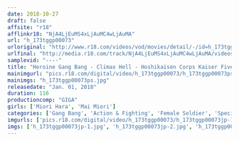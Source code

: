 ```yaml
---
date: 2018-10-27
draft: false
affsite: "r18"
afflinkr18: "NjA4LjEuMS4xLjAuMC4wLjAuMA"
url: "h_173tggp00073"
urloriginal: "http://www.r18.com/videos/vod/movies/detail/-/id=h_173tggp00073"
urlfinal: "http://media.r18.com/track/NjA4LjEuMS4xLjAuMC4wLjAuMA/videos/vod/movies/detail/-/id=h_173tggp00073"
samplevid: "----"
title: "Heroine Gang Bang - Climax Hell - Hoshikaisen Corps Kaiser Five - Aim For Kaiser Pink!"
mainimgurl: "pics.r18.com/digital/video/h_173tggp00073/h_173tggp00073ps.jpg"
mainimgs: "h_173tggp00073ps.jpg"
releasedate: "Jan. 01, 2018"
duration: 116
productioncomp: "GIGA"
girls: ['Miori Hara', 'Mai Miori']
categories: ['Gang Bang', 'Action & Fighting', 'Female Soldier', 'Special Effects']
imgurls: ['pics.r18.com/digital/video/h_173tggp00073/h_173tggp00073jp-1.jpg', 'pics.r18.com/digital/video/h_173tggp00073/h_173tggp00073jp-2.jpg', 'pics.r18.com/digital/video/h_173tggp00073/h_173tggp00073jp-3.jpg', 'pics.r18.com/digital/video/h_173tggp00073/h_173tggp00073jp-4.jpg', 'pics.r18.com/digital/video/h_173tggp00073/h_173tggp00073jp-5.jpg', 'pics.r18.com/digital/video/h_173tggp00073/h_173tggp00073jp-6.jpg', 'pics.r18.com/digital/video/h_173tggp00073/h_173tggp00073jp-7.jpg', 'pics.r18.com/digital/video/h_173tggp00073/h_173tggp00073jp-8.jpg', 'pics.r18.com/digital/video/h_173tggp00073/h_173tggp00073jp-9.jpg', 'pics.r18.com/digital/video/h_173tggp00073/h_173tggp00073jp-10.jpg', 'pics.r18.com/digital/video/h_173tggp00073/h_173tggp00073jp-11.jpg', 'pics.r18.com/digital/video/h_173tggp00073/h_173tggp00073jp-12.jpg', 'pics.r18.com/digital/video/h_173tggp00073/h_173tggp00073jp-13.jpg', 'pics.r18.com/digital/video/h_173tggp00073/h_173tggp00073jp-14.jpg', 'pics.r18.com/digital/video/h_173tggp00073/h_173tggp00073jp-15.jpg', 'pics.r18.com/digital/video/h_173tggp00073/h_173tggp00073jp-16.jpg', 'pics.r18.com/digital/video/h_173tggp00073/h_173tggp00073jp-17.jpg', 'pics.r18.com/digital/video/h_173tggp00073/h_173tggp00073jp-18.jpg', 'pics.r18.com/digital/video/h_173tggp00073/h_173tggp00073jp-19.jpg', 'pics.r18.com/digital/video/h_173tggp00073/h_173tggp00073jp-20.jpg']
imgs: ['h_173tggp00073jp-1.jpg', 'h_173tggp00073jp-2.jpg', 'h_173tggp00073jp-3.jpg', 'h_173tggp00073jp-4.jpg', 'h_173tggp00073jp-5.jpg', 'h_173tggp00073jp-6.jpg', 'h_173tggp00073jp-7.jpg', 'h_173tggp00073jp-8.jpg', 'h_173tggp00073jp-9.jpg', 'h_173tggp00073jp-10.jpg', 'h_173tggp00073jp-11.jpg', 'h_173tggp00073jp-12.jpg', 'h_173tggp00073jp-13.jpg', 'h_173tggp00073jp-14.jpg', 'h_173tggp00073jp-15.jpg', 'h_173tggp00073jp-16.jpg', 'h_173tggp00073jp-17.jpg', 'h_173tggp00073jp-18.jpg', 'h_173tggp00073jp-19.jpg', 'h_173tggp00073jp-20.jpg']
---
```

